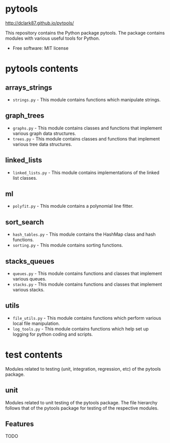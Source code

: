 # pytools
http://dclark87.github.io/pytools/

This repository contains the Python package pytools. The package contains
modules with various useful tools for Python.

* Free software: MIT license

# pytools contents

## arrays_strings
- `strings.py` - This module contains functions which manipulate strings.

## graph_trees
- `graphs.py` - This module contains classes and functions that implement
various graph data structures.
- `trees.py` - This module contains classes and functions that implement
various tree data structures.

## linked_lists
- `linked_lists.py` - This module contains implementations of the linked list
classes.

## ml
- `polyfit.py` - This module contains a polynomial line fitter.

## sort_search
- `hash_tables.py` - This module contains the HashMap class and hash functions.
- `sorting.py` - This module contains sorting functions.

## stacks_queues
- `queues.py` - This module contains functions and classes that implement
various queues.
- `stacks.py` - This module contains functions and classes that implement
various stacks.

## utils
- `file_utils.py` - This module contains functions which perform various local
file manipulation.
- `log_tools.py` - This module contains functions which help set up logging
for python coding and scripts.

# test contents
Modules related to testing (unit, integration, regression, etc) of the pytools
package.

## unit
Modules related to unit testing of the pytools package. The file hierarchy
follows that of the pytools package for testing of the respective modules.

## Features
TODO

